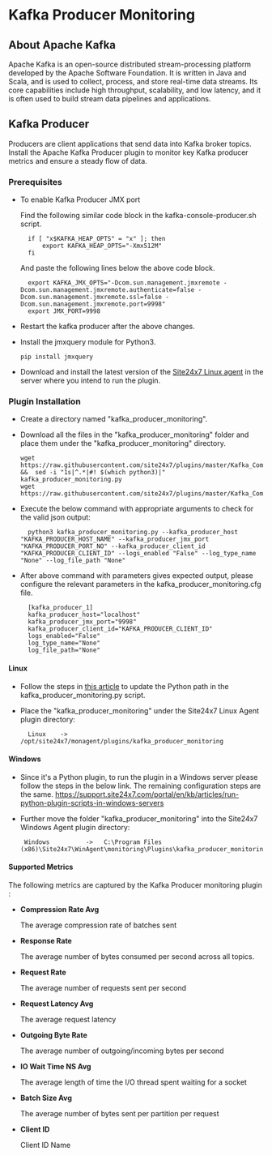 # **Kafka Producer Monitoring**

## About Apache Kafka
Apache Kafka is an open-source distributed stream-processing platform developed by the Apache Software Foundation. It is written in Java and Scala, and is used to collect, process, and store real-time data streams. Its core capabilities include high throughput, scalability, and low latency, and it is often used to build stream data pipelines and applications.

## Kafka Producer
Producers are client applications that send data into Kafka broker topics. 
Install the Apache Kafka Producer plugin to monitor key Kafka producer metrics and ensure a steady flow of data.


### Prerequisites
- To enable Kafka Producer JMX port

    Find the following similar code block in the kafka-console-producer.sh script.

        
        if [ "x$KAFKA_HEAP_OPTS" = "x" ]; then
            export KAFKA_HEAP_OPTS="-Xmx512M"
        fi
        
    And paste the following lines below the above code block.

        
        export KAFKA_JMX_OPTS="-Dcom.sun.management.jmxremote -Dcom.sun.management.jmxremote.authenticate=false -Dcom.sun.management.jmxremote.ssl=false -Dcom.sun.management.jmxremote.port=9998"
        export JMX_PORT=9998
        
- Restart the kafka producer after the above changes.

- Install the jmxquery module for Python3.
    ```
    pip install jmxquery
    ```

- Download and install the latest version of the [Site24x7 Linux agent](https://www.site24x7.com/app/client#/admin/inventory/add-monitor) in the server where you intend  to run the plugin.



### Plugin Installation

- Create a directory named "kafka_producer_monitoring".

- Download all the files in the "kafka_producer_monitoring" folder and place them under the "kafka_producer_monitoring" directory.
  ```
  wget https://raw.githubusercontent.com/site24x7/plugins/master/Kafka_Complete_Monitoring/Kafka_Producer_Monitoring/kafka_producer_monitoring.py &&  sed -i "1s|^.*|#! $(which python3)|" kafka_producer_monitoring.py
  wget https://raw.githubusercontent.com/site24x7/plugins/master/Kafka_Complete_Monitoring/Kafka_Producer_Monitoring/kafka_producer_monitoring.cfg
  ```

- Execute the below command with appropriate arguments to check for the valid json output:
  
        python3 kafka_producer_monitoring.py --kafka_producer_host "KAFKA_PRODUCER_HOST_NAME" --kafka_producer_jmx_port "KAFKA_PRODUCER_PORT_NO" --kafka_producer_client_id "KAFKA_PRODUCER_CLIENT_ID" --logs_enabled "False" --log_type_name "None" --log_file_path "None"

- After above command with parameters gives expected output, please configure the relevant  parameters in the kafka_producer_monitoring.cfg file.

        [kafka_producer_1]
        kafka_producer_host="localhost"
        kafka_producer_jmx_port="9998"
        kafka_producer_client_id="KAFKA_PRODUCER_CLIENT_ID"
        logs_enabled="False"
        log_type_name="None"
        log_file_path="None"
        


#### Linux

- Follow the steps in [this article](https://support.site24x7.com/portal/en/kb/articles/updating-python-path-in-a-plugin-script-for-linux-servers) to update the Python path in the kafka_producer_monitoring.py script.

- Place the "kafka_producer_monitoring" under the Site24x7 Linux Agent plugin directory:

        Linux    ->   /opt/site24x7/monagent/plugins/kafka_producer_monitoring
  
#### Windows
- Since it's a Python plugin, to run the plugin in a Windows server please follow the steps in the below link. The remaining configuration steps are the same.
https://support.site24x7.com/portal/en/kb/articles/run-python-plugin-scripts-in-windows-servers

-  Further move the folder "kafka_producer_monitoring" into the  Site24x7 Windows Agent plugin directory:

        Windows          ->   C:\Program Files (x86)\Site24x7\WinAgent\monitoring\Plugins\kafka_producer_monitoring



#### Supported Metrics
The following metrics are captured by the Kafka Producer monitoring plugin :

- **Compression Rate Avg**

    The average compression rate of batches sent

- **Response Rate**

    The average number of bytes consumed per second across all topics.
- **Request Rate**

    The average number of requests sent per second

- **Request Latency Avg**

    The average request latency
- **Outgoing Byte Rate**

    The average number of outgoing/incoming bytes per second
- **IO Wait Time NS Avg**

    The average length of time the I/O thread spent waiting for a socket
- **Batch Size Avg**

    The average number of bytes sent per partition per request
- **Client ID**

    Client ID Name
